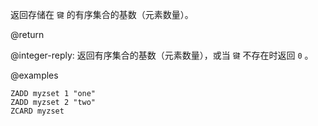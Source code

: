 返回存储在 `键` 的有序集合的基数（元素数量）。

@return

@integer-reply: 返回有序集合的基数（元素数量），或当 `键` 不存在时返回 `0` 。

@examples

```cli
ZADD myzset 1 "one"
ZADD myzset 2 "two"
ZCARD myzset
```
